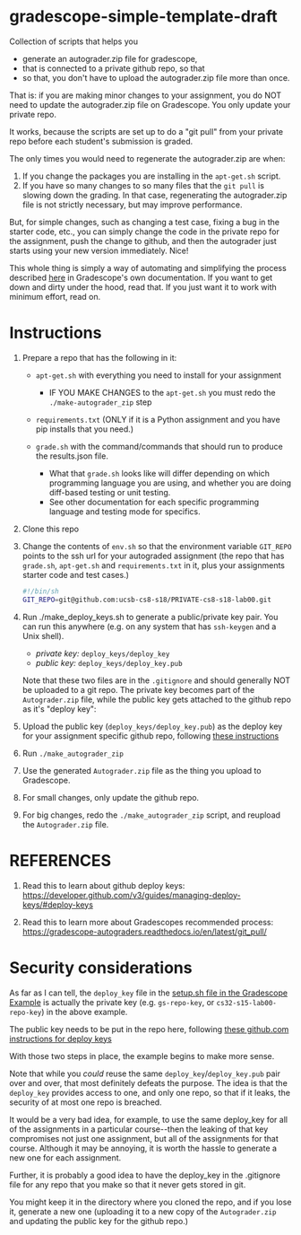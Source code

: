 # gradescope-simple-template-draft

Collection of scripts that helps you
* generate an autograder.zip file for gradescope, 
* that is connected to a private github repo, so that
* so that, you don't have to upload the autograder.zip file more than once.

That is: if you are making minor changes to your assignment, you do NOT need to update the autograder.zip file on Gradescope.  You only update your private repo.

It works, because the scripts are set up to do a "git pull" from your private repo before each student's submission is graded.

The only times you would need to regenerate the autograder.zip are when:

1. If you change the packages you are installing in the `apt-get.sh` script.
2. If you have so many changes to so many files that the `git pull` is slowing down the grading.  In that case, 
   regenerating the autograder.zip file is not strictly necessary, but may improve performance.

But, for simple changes, such as changing a test case, fixing a bug in the starter code, etc., you can simply change the code in the private repo for the assignment, push the change to github, and then the autograder just starts using your new version immediately.   Nice!

This whole thing is simply a way of automating and simplifying the process described [here](https://gradescope-autograders.readthedocs.io/en/latest/git_pull/) in Gradescope's own documentation.  If you want to get down and dirty under the hood, read that.  If you just want it to work with minimum effort, read on.

# Instructions

1. Prepare a repo that has the following in it:
   * `apt-get.sh` with everything you need to install for your assignment
       * IF YOU MAKE CHANGES to the `apt-get.sh` you must redo the `./make-autograder_zip` step
       
   * `requirements.txt` (ONLY if it is a Python assignment and you have pip installs that
       you need.)
   * `grade.sh` with the command/commands that should run to produce the results.json file.

      - What that `grade.sh` looks like will differ depending on which programming language you are using, and whether
         you are doing diff-based testing or unit testing.
      - See other documentation for each specific programming language and testing mode for specifics.
       

2. Clone this repo

3. Change the contents of `env.sh` so that the environment variable `GIT_REPO` points to the ssh url for your autograded assignment (the repo that has `grade.sh`, `apt-get.sh` and `requirements.txt` in it, plus your assignments starter code and test cases.)

   ```bash
   #!/bin/sh
   GIT_REPO=git@github.com:ucsb-cs8-s18/PRIVATE-cs8-s18-lab00.git
   ```


4. Run ./make_deploy_keys.sh to generate a public/private key pair.  You can
   run this anywhere (e.g. on any system that has `ssh-keygen` and a Unix shell).
   
   * *private key:* `deploy_keys/deploy_key`
   * *public key:* `deploy_keys/deploy_key.pub`

   Note
   that these two files are in the `.gitignore` and should generally
   NOT be uploaded to a git repo.  The private key becomes part of the `Autograder.zip`
   file, while the public key gets attached to the github repo as it's "deploy key":
   
5. Upload the public key (`deploy_keys/deploy_key.pub`) as the deploy key for your assignment specific github repo, following [these instructions](https://developer.github.com/v3/guides/managing-deploy-keys/#deploy-keys)

6. Run `./make_autograder_zip`

7. Use the generated `Autograder.zip` file as the thing you upload to Gradescope.

8. For small changes, only update the github repo.

9. For big changes, redo the `./make_autograder_zip` script, and reupload the `Autograder.zip` file.


# REFERENCES 

1. Read this to learn about github deploy keys:  <https://developer.github.com/v3/guides/managing-deploy-keys/#deploy-keys>

2. Read this to learn more about Gradescopes recommended process: <https://gradescope-autograders.readthedocs.io/en/latest/git_pull/>

# Security considerations

As far as I can tell, the `deploy_key` file in the [setup.sh file in the Gradescope Example](https://github.com/gradescope/autograder_samples/blob/master/deploy_keys/setup.sh) is actually the private key (e.g. `gs-repo-key`, or `cs32-s15-lab00-repo-key`) in the above example.

The public key needs to be put in the repo here, following [these github.com instructions for deploy keys](https://developer.github.com/v3/guides/managing-deploy-keys/#deploy-keys)

With those two steps in place, the example begins to make more sense.

Note that while you *could* reuse the same `deploy_key`/`deploy_key.pub` pair over and over, that most definitely defeats the purpose.    The idea is that the `deploy_key` provides access to one, and only one repo, so that if it leaks, the security of at most one repo is breached.

It would be a very bad idea, for example, to use the same deploy_key for all of the assignments in a particular course--then the leaking of that key compromises not just one assignment, but all of the assignments for that course.   Although it may be annoying, it is worth the hassle to generate a new one for each assignment.

Further, it is probably a good idea to have the deploy_key in the .gitignore file for any repo that you make so that it never gets stored in git.

You might keep it in the directory where you cloned the repo, and if you lose it, generate a new one (uploading it to a new copy of the `Autograder.zip` and updating the public key for the github repo.)





